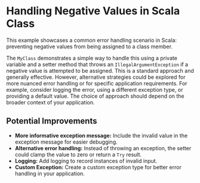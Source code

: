 # Handling Negative Values in Scala Class

This example showcases a common error handling scenario in Scala: preventing negative values from being assigned to a class member.

The `MyClass` demonstrates a simple way to handle this using a private variable and a setter method that throws an `IllegalArgumentException` if a negative value is attempted to be assigned.  This is a standard approach and generally effective.  However, alternative strategies could be explored for more nuanced error handling or for specific application requirements.  For example, consider logging the error, using a different exception type, or providing a default value.  The choice of approach should depend on the broader context of your application.

## Potential Improvements

* **More informative exception message:** Include the invalid value in the exception message for easier debugging.
* **Alternative error handling:** Instead of throwing an exception, the setter could clamp the value to zero or return a `Try` result.
* **Logging:** Add logging to record instances of invalid input.
* **Custom Exception:** Create a custom exception type for better error handling in your application. 